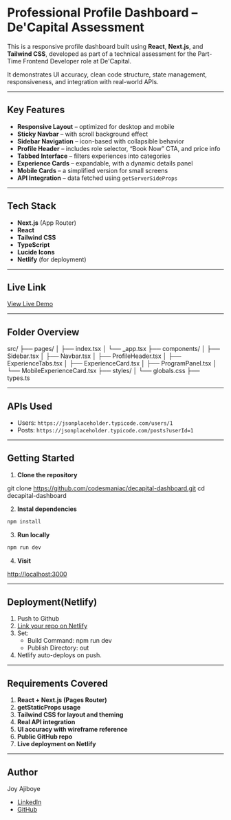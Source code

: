 # Professional Profile Dashboard – De'Capital Assessment

This is a responsive profile dashboard built using **React**, **Next.js**, and **Tailwind CSS**, developed as part of a technical assessment for the Part-Time Frontend Developer role at De'Capital.

It demonstrates UI accuracy, clean code structure, state management, responsiveness, and integration with real-world APIs.

---

## Key Features

- **Responsive Layout** – optimized for desktop and mobile
- **Sticky Navbar** – with scroll background effect
- **Sidebar Navigation** – icon-based with collapsible behavior
- **Profile Header** – includes role selector, “Book Now” CTA, and price info
- **Tabbed Interface** – filters experiences into categories
- **Experience Cards** – expandable, with a dynamic details panel
- **Mobile Cards** – a simplified version for small screens
- **API Integration** – data fetched using `getServerSideProps`

---

## Tech Stack

- **Next.js** (App Router)
- **React**
- **Tailwind CSS**
- **TypeScript**
- **Lucide Icons**
- **Netlify** (for deployment)

---

## Live Link

[View Live Demo](https://decapital-dashboard.netlify.app)

---

## Folder Overview
src/
├── pages/
│   ├── index.tsx
│   └── _app.tsx
├── components/
│   ├── Sidebar.tsx
│   ├── Navbar.tsx
│   ├── ProfileHeader.tsx
│   ├── ExperienceTabs.tsx
│   ├── ExperienceCard.tsx
│   ├── ProgramPanel.tsx
│   └── MobileExperienceCard.tsx
├── styles/
│   └── globals.css
├── types.ts

---
## APIs Used

- Users: `https://jsonplaceholder.typicode.com/users/1`
- Posts: `https://jsonplaceholder.typicode.com/posts?userId=1`

---
## Getting Started

1. **Clone the repository**

git clone https://github.com/codesmaniac/decapital-dashboard.git
cd decapital-dashboard

2. **Instal dependencies**

```bash
npm install
```

3. **Run locally**

```bash
npm run dev
```

4. **Visit**

[http://localhost:3000](http://localhost:3000)

---

## Deployment(Netlify)
1. Push to Github
2. [Link your repo on Netlify](https://www.netlify.com/)
3. Set:
   - Build Command: npm run dev
   - Publish Directory: out
4. Netlify auto-deploys on push.

---

## Requirements Covered

1. **React + Next.js (Pages Router)**
2. **getStaticProps usage**
3. **Tailwind CSS for layout and theming**
4. **Real API integration**
5. **UI accuracy with wireframe reference**
6. **Public GitHub repo**
7. **Live deployment on Netlify**

---

## Author

Joy Ajiboye

- [LinkedIn](nkedin.com/in/joy-ajiboye/)
- [GitHub](https://github.com/CodesManiac/)